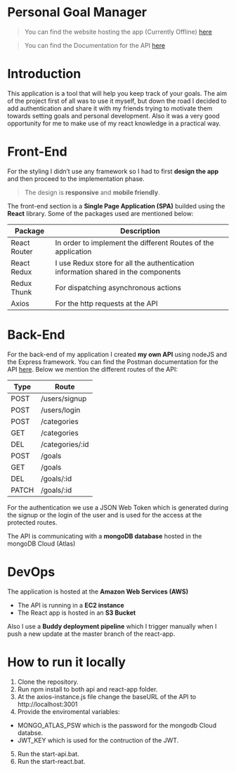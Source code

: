 
# Personal Goal Manager

> You can find the website hosting the app (Currently Offline) [here](http://personal-goal-manager.s3-website.eu-central-1.amazonaws.com/)

> You can find the Documentation for the API [here](https://documenter.getpostman.com/view/12163449/TVRn36nm#intro) 

# Introduction

This application is a tool that will help you keep track of your goals. The aim of the project first of all was to use it
myself, but down the road I decided to add authentication and share it with my friends trying to motivate them towards setting
goals and personal development. Also it was a very good opportunity for me to make use of my react knowledge in a practical
way.

# Front-End

For the styling I didn’t  use any framework so I had to first **design the app** and then proceed to the implementation phase.

> The design is **responsive** and **mobile friendly**.

The front-end section is a **Single Page Application (SPA)** builded using the **React** library. 
Some of the packages used are mentioned below:

| Package | Description |
| ----------- | ----------- |
| React Router | In order to implement the different Routes of the application |
| React Redux | I use Redux store for all the authentication information shared in the components|
| Redux Thunk | For dispatching asynchronous actions |
| Axios | For the http requests at the API |



# Back-End

For the back-end of my application I created **my own API** using nodeJS and the Express framework. You can find the Postman documentation for the API [here](https://documenter.getpostman.com/view/12163449/TVRn36nm#intro). Below we mention the different routes of the API:

| Type | Route |
| ----------- | ----------- |
| POST | /users/signup |
| POST | /users/login |
| POST | /categories |
| GET | /categories |
| DEL | /categories/:id |
| POST | /goals |
| GET | /goals |
| DEL | /goals/:id |
| PATCH | /goals/:id |

For the authentication we use a JSON  Web Token which is generated during the signup or the login of the user
and is used for the access at the protected routes.

The API is communicating with a **mongoDB database** hosted in the mongoDB Cloud (Atlas)


# DevOps

The application is hosted at the **Amazon Web Services (AWS)**

* The API is running in a **EC2 instance**
* The React app is hosted in an **S3 Bucket**

Also I use a **Buddy deployment pipeline** which I trigger manually when I push a new update at the master branch of the react-app.

# How to run it locally

1. Clone the repository.
2. Run npm install to both api and react-app folder.
3. At the axios-instance.js file change the baseURL of the API to http://localhost:3001
4. Provide the enviromental variables: 
  * MONGO_ATLAS_PSW which is the password for the mongodb Cloud databse.
  * JWT_KEY which is used for the contruction of the JWT.
  
5. Run the start-api.bat.
6. Run the start-react.bat.





